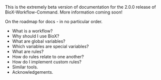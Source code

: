 This is the extremely beta version of documentation for the 2.0.0 release of BioX-Workflow-Command. More information coming soon!



On the roadmap for docs - in no particular order.

* What is a workflow?
* Why should I use BioX?
* What are global variables?
* Which variables are special variables?
* What are rules?
* How do rules relate to one another?
* How do I implement custom rules?
* Similar tools.
* Acknowledgements.





